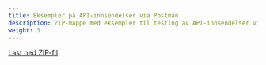 ```yaml
---
title: Eksempler på API-innsendelser via Postman
description: ZIP-mappe med eksempler til testing av API-innsendelser via Postman
weight: 3
---
```


[Last ned ZIP-fil](API-eksempler-Postman.zip)
